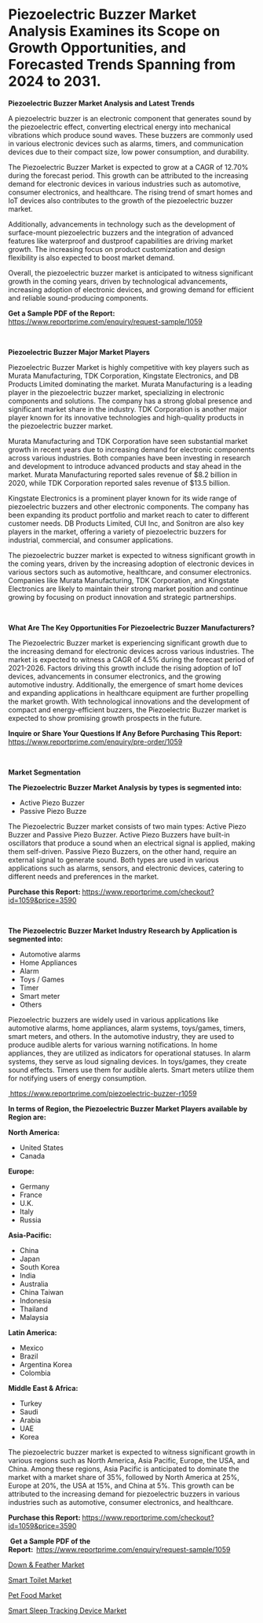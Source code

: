 <p><h1>Piezoelectric Buzzer Market Analysis Examines its Scope on Growth Opportunities, and Forecasted Trends Spanning from 2024 to 2031.</h1></p><p><strong>Piezoelectric Buzzer Market Analysis and Latest Trends</strong></p>
<p><p>A piezoelectric buzzer is an electronic component that generates sound by the piezoelectric effect, converting electrical energy into mechanical vibrations which produce sound waves. These buzzers are commonly used in various electronic devices such as alarms, timers, and communication devices due to their compact size, low power consumption, and durability.</p><p>The Piezoelectric Buzzer Market is expected to grow at a CAGR of 12.70% during the forecast period. This growth can be attributed to the increasing demand for electronic devices in various industries such as automotive, consumer electronics, and healthcare. The rising trend of smart homes and IoT devices also contributes to the growth of the piezoelectric buzzer market.</p><p>Additionally, advancements in technology such as the development of surface-mount piezoelectric buzzers and the integration of advanced features like waterproof and dustproof capabilities are driving market growth. The increasing focus on product customization and design flexibility is also expected to boost market demand.</p><p>Overall, the piezoelectric buzzer market is anticipated to witness significant growth in the coming years, driven by technological advancements, increasing adoption of electronic devices, and growing demand for efficient and reliable sound-producing components.</p></p>
<p><strong>Get a Sample PDF of the Report:&nbsp;</strong> <a href="https://www.reportprime.com/enquiry/request-sample/1059">https://www.reportprime.com/enquiry/request-sample/1059</a></p>
<p>&nbsp;</p>
<p><strong>Piezoelectric Buzzer Major Market Players</strong></p>
<p><p>Piezoelectric Buzzer Market is highly competitive with key players such as Murata Manufacturing, TDK Corporation, Kingstate Electronics, and DB Products Limited dominating the market. Murata Manufacturing is a leading player in the piezoelectric buzzer market, specializing in electronic components and solutions. The company has a strong global presence and significant market share in the industry. TDK Corporation is another major player known for its innovative technologies and high-quality products in the piezoelectric buzzer market.</p><p>Murata Manufacturing and TDK Corporation have seen substantial market growth in recent years due to increasing demand for electronic components across various industries. Both companies have been investing in research and development to introduce advanced products and stay ahead in the market. Murata Manufacturing reported sales revenue of $8.2 billion in 2020, while TDK Corporation reported sales revenue of $13.5 billion.</p><p>Kingstate Electronics is a prominent player known for its wide range of piezoelectric buzzers and other electronic components. The company has been expanding its product portfolio and market reach to cater to different customer needs. DB Products Limited, CUI Inc, and Sonitron are also key players in the market, offering a variety of piezoelectric buzzers for industrial, commercial, and consumer applications.</p><p>The piezoelectric buzzer market is expected to witness significant growth in the coming years, driven by the increasing adoption of electronic devices in various sectors such as automotive, healthcare, and consumer electronics. Companies like Murata Manufacturing, TDK Corporation, and Kingstate Electronics are likely to maintain their strong market position and continue growing by focusing on product innovation and strategic partnerships.</p></p>
<p>&nbsp;</p>
<p><strong>What Are The Key Opportunities For Piezoelectric Buzzer Manufacturers?</strong></p>
<p><p>The Piezoelectric Buzzer market is experiencing significant growth due to the increasing demand for electronic devices across various industries. The market is expected to witness a CAGR of 4.5% during the forecast period of 2021-2026. Factors driving this growth include the rising adoption of IoT devices, advancements in consumer electronics, and the growing automotive industry. Additionally, the emergence of smart home devices and expanding applications in healthcare equipment are further propelling the market growth. With technological innovations and the development of compact and energy-efficient buzzers, the Piezoelectric Buzzer market is expected to show promising growth prospects in the future.</p></p>
<p><strong>Inquire or Share Your Questions If Any Before Purchasing This Report:</strong> <a href="https://www.reportprime.com/enquiry/pre-order/1059">https://www.reportprime.com/enquiry/pre-order/1059</a></p>
<p>&nbsp;</p>
<p><strong>Market Segmentation</strong></p>
<p><strong>The Piezoelectric Buzzer Market Analysis by types is segmented into:</strong></p>
<p><ul><li>Active Piezo Buzzer</li><li>Passive Piezo Buzze</li></ul></p>
<p><p>The Piezoelectric Buzzer market consists of two main types: Active Piezo Buzzer and Passive Piezo Buzzer. Active Piezo Buzzers have built-in oscillators that produce a sound when an electrical signal is applied, making them self-driven. Passive Piezo Buzzers, on the other hand, require an external signal to generate sound. Both types are used in various applications such as alarms, sensors, and electronic devices, catering to different needs and preferences in the market.</p></p>
<p><strong>Purchase this Report:&nbsp;</strong><a href="https://www.reportprime.com/checkout?id=1059&price=3590">https://www.reportprime.com/checkout?id=1059&price=3590</a></p>
<p>&nbsp;</p>
<p><strong>The Piezoelectric Buzzer Market Industry Research by Application is segmented into:</strong></p>
<p><ul><li>Automotive alarms</li><li>Home Appliances</li><li>Alarm</li><li>Toys / Games</li><li>Timer</li><li>Smart meter</li><li>Others</li></ul></p>
<p><p>Piezoelectric buzzers are widely used in various applications like automotive alarms, home appliances, alarm systems, toys/games, timers, smart meters, and others. In the automotive industry, they are used to produce audible alerts for various warning notifications. In home appliances, they are utilized as indicators for operational statuses. In alarm systems, they serve as loud signaling devices. In toys/games, they create sound effects. Timers use them for audible alerts. Smart meters utilize them for notifying users of energy consumption.</p></p>
<p><a href="https://www.reportprime.com/piezoelectric-buzzer-r1059">&nbsp;https://www.reportprime.com/piezoelectric-buzzer-r1059</a></p>
<p><strong>In terms of Region, the Piezoelectric Buzzer Market Players available by Region are:</strong></p>
<p>
    <p> <strong> North America: </strong>
        <ul>
            <li>United States</li>
            <li>Canada</li>
        </ul>
        </p> 
    <p> <strong> Europe: </strong>
        <ul>
            <li>Germany</li>
            <li>France</li>
            <li>U.K.</li>
            <li>Italy</li>
            <li>Russia</li>
        </ul>
        </p> 
    <p> <strong> Asia-Pacific: </strong>
        <ul>
            <li>China</li>
            <li>Japan</li>
            <li>South Korea</li>
            <li>India</li>
            <li>Australia</li>
            <li>China Taiwan</li>
            <li>Indonesia</li>
            <li>Thailand</li>
            <li>Malaysia</li>
        </ul>
        </p> 
    <p> <strong> Latin America: </strong>
        <ul>
            <li>Mexico</li>
            <li>Brazil</li>
            <li>Argentina Korea</li>
            <li>Colombia</li>
        </ul>
        </p> 
    <p> <strong> Middle East & Africa: </strong>
        <ul>
            <li>Turkey</li>
            <li>Saudi</li>
            <li>Arabia</li>
            <li>UAE</li>
            <li>Korea</li>
        </ul>
    </p>
    </p>
<p><p>The piezoelectric buzzer market is expected to witness significant growth in various regions such as North America, Asia Pacific, Europe, the USA, and China. Among these regions, Asia Pacific is anticipated to dominate the market with a market share of 35%, followed by North America at 25%, Europe at 20%, the USA at 15%, and China at 5%. This growth can be attributed to the increasing demand for piezoelectric buzzers in various industries such as automotive, consumer electronics, and healthcare.</p></p>
<p><strong>Purchase this Report: </strong><a href="https://www.reportprime.com/checkout?id=1059&price=3590">https://www.reportprime.com/checkout?id=1059&price=3590</a></p>
<p>&nbsp;<strong>Get a Sample PDF of the Report:&nbsp;&nbsp;</strong><a href="https://www.reportprime.com/enquiry/request-sample/1059">https://www.reportprime.com/enquiry/request-sample/1059</a></p>
<p><strong></strong></p>
<p><p><a href="https://github.com/marshallymanow/Market-Research-Report-List-1/blob/main/down-feather-market.md">Down & Feather Market</a></p><p><a href="https://github.com/caicuccucga/Market-Research-Report-List-2/blob/main/smart-toilet-market.md">Smart Toilet Market</a></p><p><a href="https://github.com/qrkceaah30/Market-Research-Report-List-2/blob/main/pet-food-market.md">Pet Food Market</a></p><p><a href="https://github.com/francesprichey/Market-Research-Report-List-1/blob/main/smart-sleep-tracking-device-market.md">Smart Sleep Tracking Device Market</a></p></p>